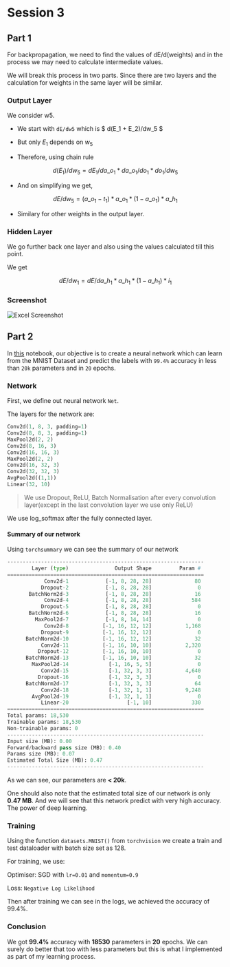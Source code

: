 # Session 3

## Part 1

For backpropagation, we need to find the values of dE/d(weights) and in the process we may need to calculate intermediate values.

We will break this process in two parts. Since there are two layers and the calculation for weights in the same layer will be similar.

### Output Layer

We consider w5.

- We start with `dE/dw5` which is
$
    d(E_1 + E_2)/dw_5
$

- But only $E_1$ depends on $w_5$

- Therefore, using chain rule

$$
d(E_1)/dw_5 = dE_1/da\_o_1 * da\_o_1/do_1 * do_1/dw_5
$$

- And on simplifying we get,

$$
dE/dw_5 = (a\_o_1-t_1) * a\_o_1 * (1-a\_o_1) * a\_h_1
$$

- Similary for other weights in the output layer.

### Hidden Layer

We go further back one layer and also using the values calculated till this point.

We get

$$
dE/dw_1 = dE/da\_h_1 * a\_h_1 * (1-a\_h_1) *i_1
$$

### Screenshot

![Excel Screenshot](/excel-table.png)

## Part 2

In [this](https://github.com/SyedMa3/eva8/blob/main/S3/session_3.ipynb) notebook, our objective is to create a neural network which can learn from the MNIST Dataset and predict the labels with `99.4%` accuracy in less than `20k` parameters and in `20` epochs.

### Network

First, we define out neural network `Net`.

The layers for the network are:

```python
Conv2d(1, 8, 3, padding=1)
Conv2d(8, 8, 3, padding=1)
MaxPool2d(2, 2)
Conv2d(8, 16, 3)
Conv2d(16, 16, 3)
MaxPool2d(2, 2)
Conv2d(16, 32, 3)
Conv2d(32, 32, 3)
AvgPool2d((1,1))
Linear(32, 10)
```

> We use Dropout, ReLU, Batch Normalisation after every convolution layer(except in the last convolution layer we use only ReLU)

We use log_softmax after the fully connected layer.

#### Summary of our network

Using `torchsummary` we can see the summary of our network

```python
----------------------------------------------------------------
        Layer (type)               Output Shape         Param #
================================================================
            Conv2d-1            [-1, 8, 28, 28]              80
           Dropout-2            [-1, 8, 28, 28]               0
       BatchNorm2d-3            [-1, 8, 28, 28]              16
            Conv2d-4            [-1, 8, 28, 28]             584
           Dropout-5            [-1, 8, 28, 28]               0
       BatchNorm2d-6            [-1, 8, 28, 28]              16
         MaxPool2d-7            [-1, 8, 14, 14]               0
            Conv2d-8           [-1, 16, 12, 12]           1,168
           Dropout-9           [-1, 16, 12, 12]               0
      BatchNorm2d-10           [-1, 16, 12, 12]              32
           Conv2d-11           [-1, 16, 10, 10]           2,320
          Dropout-12           [-1, 16, 10, 10]               0
      BatchNorm2d-13           [-1, 16, 10, 10]              32
        MaxPool2d-14             [-1, 16, 5, 5]               0
           Conv2d-15             [-1, 32, 3, 3]           4,640
          Dropout-16             [-1, 32, 3, 3]               0
      BatchNorm2d-17             [-1, 32, 3, 3]              64
           Conv2d-18             [-1, 32, 1, 1]           9,248
        AvgPool2d-19             [-1, 32, 1, 1]               0
           Linear-20                   [-1, 10]             330
================================================================
Total params: 18,530
Trainable params: 18,530
Non-trainable params: 0
----------------------------------------------------------------
Input size (MB): 0.00
Forward/backward pass size (MB): 0.40
Params size (MB): 0.07
Estimated Total Size (MB): 0.47
----------------------------------------------------------------
```

As we can see, our parameters are **< 20k**.

One should also note that the estimated total size of our network is only **0.47 MB**. And we will see that this network predict with very high accuracy. The power of deep learning.

### Training

Using the function `datasets.MNIST()` from `torchvision` we create a train and test dataloader with batch size set as 128.

For training, we use:

Optimiser: SGD with `lr=0.01` and `momentum=0.9`

Loss: `Negative Log Likelihood`

Then after training we can see in the logs, we achieved the accuracy of 99.4%.

### Conclusion

We got **99.4%** accuracy with **18530** parameters in **20** epochs. We can surely do better that too with less parameters but this is what I implemented as part of my learning process.
